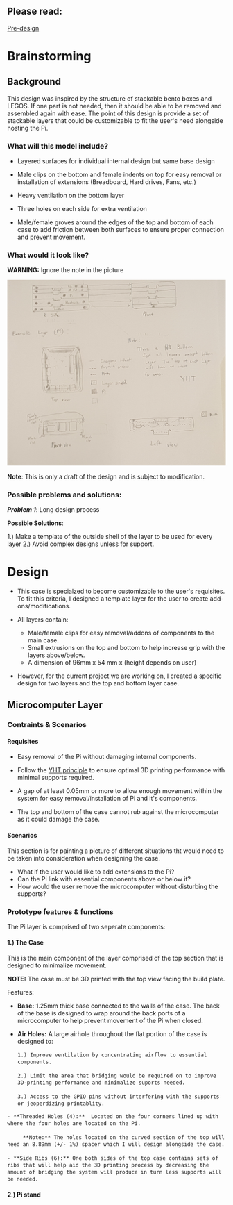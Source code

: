 ## **Please read**:
[Pre-design](docs/Pre-design.md)

# Brainstorming
## Background
  This design was inspired by the structure of stackable bento boxes and LEGOS. If one part is not needed, then it should be able to be removed and assembled again with ease. The point of this design is provide a set of stackable layers that could be customizable to fit the user's need alongside hosting the Pi. 

### **What will this model include?**
- Layered surfaces for individual internal design but same base design

- Male clips on the bottom and female indents on top for easy removal or installation of extensions (Breadboard, Hard drives, Fans, etc.)
- Heavy ventilation on the bottom layer 
- Three holes on each side for extra ventilation
- Male/female groves around the edges of the top and bottom of each case to add friction between both surfaces to ensure proper connection and prevent movement. 

### **What would it look like?**

**WARNING:** Ignore the note in the picture

![Meiji Model](Meiji.jpg)

**Note**: This is only a draft of the design and is subject to modification. 


### **Possible problems and solutions**:
***Problem 1***: Long design process
  
 **Possible Solutions**:
  
  1.) Make a template of the outside shell of the layer to be used for every layer 
  2.) Avoid complex designs unless for support.

# Design
- This case is specialzed to become customizable to the user's requisites. To fit this criteria, I designed a template layer for the user to create add-ons/modifications. 
- All layers contain: 
    
   - Male/female clips for easy removal/addons of components to the main case. 
   - Small extrusions on the top and bottom to help increase grip with the layers above/below. 
   - A dimension of 96mm x 54 mm x (height depends on user)

- However, for the current project we are working on, I created a specific design for two layers and the top and bottom layer case. 
## Microcomputer Layer
### Contraints & Scenarios
#### Requisites
- Easy removal of the Pi without damaging internal components. 

- Follow the [YHT principle](docs/Pre-design) to ensure optimal 3D printing performance with minimal supports required. 
- A gap of at least 0.05mm or more to allow enough movement within the system for easy removal/installation of Pi and it's components. 
- The top and bottom of the case cannot rub against the microcomputer as it could damage the case. 


#### Scenarios 
This section is for painting a picture of different situations tht would need to be taken into consideration when designing the case. 

- What if the user would like to add extensions to the Pi?
- Can the Pi link with essential components above or below it? 
- How would the user remove the microcomputer without disturbing the supports?

### Prototype features & functions
The Pi layer is comprised of two seperate components:

#### 1.) The Case

This is the main component of the layer comprised of the top section that is designed to minimalize movement. 

**NOTE:** The case must be 3D printed with the top view facing the build plate. 
 
   Features: 
    
   - **Base:** 1.25mm thick base connected to the walls of the case. The back of the base is designed to wrap around the back ports of a microcomputer to help prevent movement of the Pi when closed.

   - **Air Holes:** A large airhole throughout the flat portion of the case is designed to:
   
         1.) Improve ventilation by concentrating airflow to essential components.

         2.) Limit the area that bridging would be required on to improve 3D-printing performance and minimalize suports needed. 

         3.) Access to the GPIO pins without interfering with the supports or jeoperdizing printablity.  
    - **Threaded Holes (4):**  Located on the four corners lined up with where the four holes are located on the Pi. 
      
         **Note:** The holes located on the curved section of the top will need an 8.89mm (+/- 1%) spacer which I will design alongside the case. 

    - **Side Ribs (6):** One both sides of the top case contains sets of ribs that will help aid the 3D printing process by decreasing the amount of bridging the system will produce in turn less supports will be needed.
 

#### 2.) Pi stand

